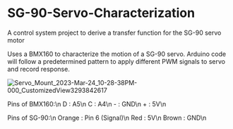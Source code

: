 # SG-90-Servo-Characterization
A control system project to derive a transfer function for the SG-90 servo motor

Uses a BMX160 to characterize the motion of a SG-90 servo.
Arduino code will follow a predetermined pattern to apply different PWM signals to servo and record response.

![Servo_Mount_2023-Mar-24_10-28-38PM-000_CustomizedView3293842617](https://user-images.githubusercontent.com/72110751/227655902-7ee8512d-ae89-4d39-a360-43a73d006889.png)


Pins of BMX160:\n
D : A5\n
C : A4\n
\- : GND\n
\+ : 5V\n

Pins of SG-90:\n
Orange  : Pin 6 (Signal)\n
Red     : 5V\n
Brown   : GND\n
